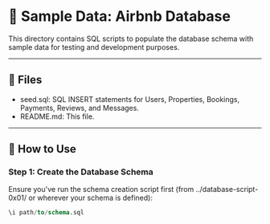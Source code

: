 # 🧪 Sample Data: Airbnb Database

This directory contains SQL scripts to populate the database schema with sample data for testing and development purposes.

---

## 📁 Files

- seed.sql: SQL INSERT statements for Users, Properties, Bookings, Payments, Reviews, and Messages.
- README.md: This file.

---

## 🚀 How to Use

### Step 1: Create the Database Schema

Ensure you've run the schema creation script first (from ../database-script-0x01/ or wherever your schema is defined):

```sql
\i path/to/schema.sql